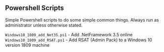 ## Powershell Scripts  
  
Simple Powershell scripts to do some simple common things.  Always run as administrator unless otherwise stated.  
  
`Windows10_1809_add_Net35.ps1` - Add .NetFramework 3.5 online  
`Windows10_1809_add_RSAT.ps1` - Add RSAT (Admin Pack) to a Windows 10 version 1809 machine  

